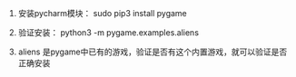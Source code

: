 1. 安装pycharm模块： sudo pip3 install pygame

2. 验证安装： python3 -m pygame.examples.aliens

3. aliens 是pygame中已有的游戏，验证是否有这个内置游戏，就可以验证是否正确安装

